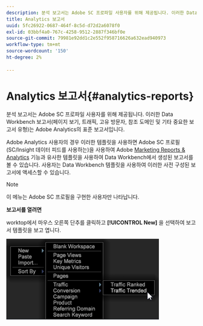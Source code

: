 ```yaml
---
description: 분석 보고서는 Adobe SC 프로파일 사용자를 위해 제공됩니다. 이러한 Data Workbench 보고서(페이지 보기, 트래픽, 고유 방문자, 참조 도메인 및 기타 중요한 보고서 유형)는 Adobe Analytics의 표준 보고서입니다.
title: Analytics 보고서
uuid: 5fc26922-0687-464f-8c5d-d72d2a6078f0
exl-id: 03bbf4a0-767c-4258-9512-2887f346bf0e
source-git-commit: 79981e92dd1c2e552f958716626a632ead940973
workflow-type: tm+mt
source-wordcount: '150'
ht-degree: 2%

---
```


# Analytics 보고서{#analytics-reports}

분석 보고서는 Adobe SC 프로파일 사용자를 위해 제공됩니다. 이러한 Data Workbench 보고서(페이지 보기, 트래픽, 고유 방문자, 참조 도메인 및 기타 중요한 보고서 유형)는 Adobe Analytics의 표준 보고서입니다.

Adobe Analytics 사용자의 경우 이러한 템플릿을 사용하면 Adobe SC 프로필(SC/Insight 데이터 피드를 사용하는)을 사용하여 Adobe [Marketing Reports &amp; Analytics](https://www.adobe.com/solutions/digital-analytics/marketing-reports-analytics.html?promoid=KAUCM) 기능과 유사한 템플릿을 사용하여 Data Workbench에서 생성된 보고서를 볼 수 있습니다. 사용자는 Data Workbench 템플릿을 사용하여 이러한 사전 구성된 보고서에 액세스할 수 있습니다.

>[!NOTE]
>
>이 메뉴는 Adobe SC 프로필을 구현한 사용자만 나타납니다.

**보고서를 열려면**

worktop에서 마우스 오른쪽 단추를 클릭하고 **[!UICONTROL New]** 을 선택하여 보고서 템플릿을 보고 엽니다.

![](assets/template_reports.png)

